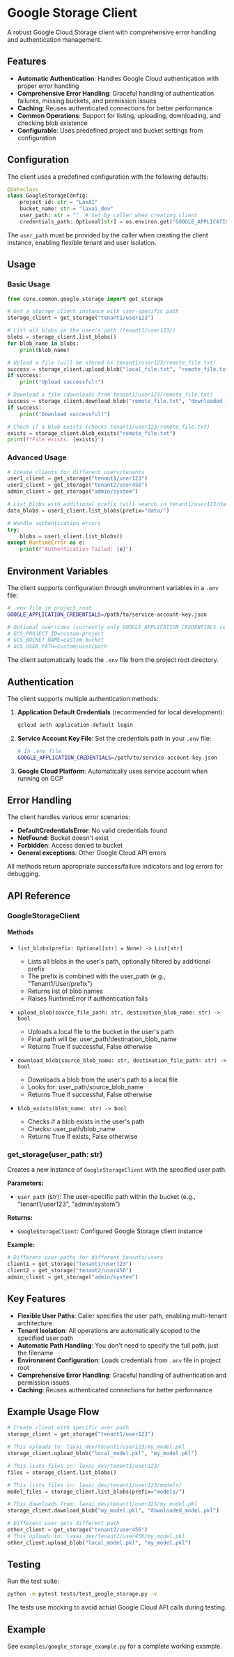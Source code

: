 # Google Storage Client

A robust Google Cloud Storage client with comprehensive error handling and authentication management.

## Features

- **Automatic Authentication**: Handles Google Cloud authentication with proper error handling
- **Comprehensive Error Handling**: Graceful handling of authentication failures, missing buckets, and permission issues
- **Caching**: Reuses authenticated connections for better performance
- **Common Operations**: Support for listing, uploading, downloading, and checking blob existence
- **Configurable**: Uses predefined project and bucket settings from configuration

## Configuration

The client uses a predefined configuration with the following defaults:

```python
@dataclass
class GoogleStorageConfig:
    project_id: str = "LaxAI"
    bucket_name: str = "laxai_dev"
    user_path: str = ""  # Set by caller when creating client
    credentials_path: Optional[str] = os.environ.get("GOOGLE_APPLICATION_CREDENTIALS")
```

The `user_path` must be provided by the caller when creating the client instance, enabling flexible tenant and user isolation.

## Usage

### Basic Usage

```python
from core.common.google_storage import get_storage

# Get a storage client instance with user-specific path
storage_client = get_storage("tenant1/user123")

# List all blobs in the user's path (tenant1/user123/)
blobs = storage_client.list_blobs()
for blob_name in blobs:
    print(blob_name)

# Upload a file (will be stored as tenant1/user123/remote_file.txt)
success = storage_client.upload_blob("local_file.txt", "remote_file.txt")
if success:
    print("Upload successful!")

# Download a file (downloads from tenant1/user123/remote_file.txt)
success = storage_client.download_blob("remote_file.txt", "downloaded_file.txt")
if success:
    print("Download successful!")

# Check if a blob exists (checks tenant1/user123/remote_file.txt)
exists = storage_client.blob_exists("remote_file.txt")
print(f"File exists: {exists}")
```

### Advanced Usage

```python
# Create clients for different users/tenants
user1_client = get_storage("tenant1/user123")
user2_client = get_storage("tenant2/user456")
admin_client = get_storage("admin/system")

# List blobs with additional prefix (will search in tenant1/user123/data/)
data_blobs = user1_client.list_blobs(prefix="data/")

# Handle authentication errors
try:
    blobs = user1_client.list_blobs()
except RuntimeError as e:
    print(f"Authentication failed: {e}")
```

## Environment Variables

The client supports configuration through environment variables in a `.env` file:

```bash
# .env file in project root
GOOGLE_APPLICATION_CREDENTIALS=/path/to/service-account-key.json

# Optional overrides (currently only GOOGLE_APPLICATION_CREDENTIALS is used)
# GCS_PROJECT_ID=custom-project
# GCS_BUCKET_NAME=custom-bucket
# GCS_USER_PATH=custom/user/path
```

The client automatically loads the `.env` file from the project root directory.

## Authentication

The client supports multiple authentication methods:

1. **Application Default Credentials** (recommended for local development):
   ```bash
   gcloud auth application-default login
   ```

2. **Service Account Key File**:
   Set the credentials path in your `.env` file:
   ```bash
   # In .env file
   GOOGLE_APPLICATION_CREDENTIALS=/path/to/service-account-key.json
   ```

3. **Google Cloud Platform**: Automatically uses service account when running on GCP

## Error Handling

The client handles various error scenarios:

- **DefaultCredentialsError**: No valid credentials found
- **NotFound**: Bucket doesn't exist
- **Forbidden**: Access denied to bucket
- **General exceptions**: Other Google Cloud API errors

All methods return appropriate success/failure indicators and log errors for debugging.

## API Reference

### GoogleStorageClient

#### Methods

- `list_blobs(prefix: Optional[str] = None) -> List[str]`
  - Lists all blobs in the user's path, optionally filtered by additional prefix
  - The prefix is combined with the user_path (e.g., "Tenant1/User/prefix")
  - Returns list of blob names
  - Raises RuntimeError if authentication fails

- `upload_blob(source_file_path: str, destination_blob_name: str) -> bool`
  - Uploads a local file to the bucket in the user's path
  - Final path will be: user_path/destination_blob_name
  - Returns True if successful, False otherwise

- `download_blob(source_blob_name: str, destination_file_path: str) -> bool`
  - Downloads a blob from the user's path to a local file
  - Looks for: user_path/source_blob_name
  - Returns True if successful, False otherwise

- `blob_exists(blob_name: str) -> bool`
  - Checks if a blob exists in the user's path
  - Checks: user_path/blob_name
  - Returns True if exists, False otherwise

### get_storage(user_path: str)

Creates a new instance of `GoogleStorageClient` with the specified user path.

**Parameters:**
- `user_path` (str): The user-specific path within the bucket (e.g., "tenant1/user123", "admin/system")

**Returns:**
- `GoogleStorageClient`: Configured Google Storage client instance

**Example:**
```python
# Different user paths for different tenants/users
client1 = get_storage("tenant1/user123")
client2 = get_storage("tenant2/user456")
admin_client = get_storage("admin/system")
```

## Key Features

- **Flexible User Paths**: Caller specifies the user path, enabling multi-tenant architecture
- **Tenant Isolation**: All operations are automatically scoped to the specified user path
- **Automatic Path Handling**: You don't need to specify the full path, just the filename
- **Environment Configuration**: Loads credentials from `.env` file in project root
- **Comprehensive Error Handling**: Graceful handling of authentication and permission issues
- **Caching**: Reuses authenticated connections for better performance

## Example Usage Flow

```python
# Create client with specific user path
storage_client = get_storage("tenant1/user123")

# This uploads to: laxai_dev/tenant1/user123/my_model.pkl
storage_client.upload_blob("local_model.pkl", "my_model.pkl")

# This lists files in: laxai_dev/tenant1/user123/
files = storage_client.list_blobs()

# This lists files in: laxai_dev/tenant1/user123/models/
model_files = storage_client.list_blobs(prefix="models/")

# This downloads from: laxai_dev/tenant1/user123/my_model.pkl
storage_client.download_blob("my_model.pkl", "downloaded_model.pkl")

# Different user gets different path
other_client = get_storage("tenant2/user456")
# This uploads to: laxai_dev/tenant2/user456/my_model.pkl
other_client.upload_blob("local_model.pkl", "my_model.pkl")
```

## Testing

Run the test suite:

```bash
python -m pytest tests/test_google_storage.py -v
```

The tests use mocking to avoid actual Google Cloud API calls during testing.

## Example

See `examples/google_storage_example.py` for a complete working example.
